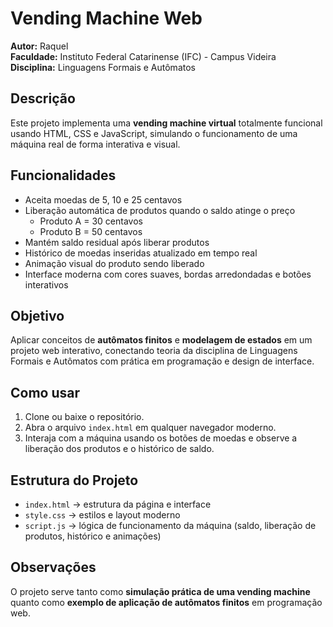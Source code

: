 # Vending Machine Web

**Autor:** Raquel  
**Faculdade:** Instituto Federal Catarinense (IFC) - Campus Videira  
**Disciplina:** Linguagens Formais e Autômatos

## Descrição

Este projeto implementa uma **vending machine virtual** totalmente funcional usando HTML, CSS e JavaScript, simulando o funcionamento de uma máquina real de forma interativa e visual.

## Funcionalidades

- Aceita moedas de 5, 10 e 25 centavos
- Liberação automática de produtos quando o saldo atinge o preço
  - Produto A = 30 centavos
  - Produto B = 50 centavos
- Mantém saldo residual após liberar produtos
- Histórico de moedas inseridas atualizado em tempo real
- Animação visual do produto sendo liberado
- Interface moderna com cores suaves, bordas arredondadas e botões interativos

## Objetivo

Aplicar conceitos de **autômatos finitos** e **modelagem de estados** em um projeto web interativo, conectando teoria da disciplina de Linguagens Formais e Autômatos com prática em programação e design de interface.

## Como usar

1. Clone ou baixe o repositório.
2. Abra o arquivo `index.html` em qualquer navegador moderno.
3. Interaja com a máquina usando os botões de moedas e observe a liberação dos produtos e o histórico de saldo.

## Estrutura do Projeto

- `index.html` → estrutura da página e interface
- `style.css` → estilos e layout moderno
- `script.js` → lógica de funcionamento da máquina (saldo, liberação de produtos, histórico e animações)

## Observações

O projeto serve tanto como **simulação prática de uma vending machine** quanto como **exemplo de aplicação de autômatos finitos** em programação web.

